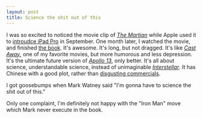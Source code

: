 ```yaml
---
layout: post
title: Science the shit out of this
---
```


I was so excited to noticed the movie clip of [_The Martian_](http://www.imdb.com/title/tt3659388/) while Apple used it to [introudce iPad Pro](https://www.youtube.com/watch?v=WlYC8gDvutc) in September. One month later, I watched the movie, and finished [the book](http://www.amazon.com/Martian-Andy-Weir/dp/0553418025). It's awesome. It's long, but not dragged. It's like [_Cast Away_](http://www.imdb.com/title/tt0162222), one of my favorite movies, but more humorous and less depression. It's the ultimate future version of [_Apollo 13_](https://en.wikipedia.org/wiki/Apollo_13), only better. It's all about science, understandable science, instead of unimaginable [_Interstellar_](http://www.imdb.com/title/tt0816692). It has Chinese with a good plot, rather than [disgusting commercials](http://www.imdb.com/title/tt2109248).

I got goosebumps when Mark Watney said "I'm gonna have to science the shit out of this."

Only one complaint, I'm definitely not happy with the "Iron Man" move which Mark never execute in the book.
